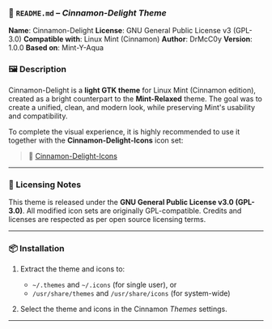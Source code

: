 ### 📄 `README.md` – *Cinnamon-Delight Theme*

**Name**: Cinnamon-Delight
**License**: GNU General Public License v3 (GPL-3.0)
**Compatible with**: Linux Mint (Cinnamon)
**Author**: DrMcC0y
**Version**: 1.0.0
**Based on**: Mint-Y-Aqua

### 🖼 Description

Cinnamon-Delight is a **light GTK theme** for Linux Mint (Cinnamon edition), created as a bright counterpart to the **Mint-Relaxed** theme. The goal was to create a unified, clean, and modern look, while preserving Mint's usability and compatibility.

To complete the visual experience, it is highly recommended to use it together with the **Cinnamon-Delight-Icons** icon set:

> 🔗 [Cinnamon-Delight-Icons](https://www.pling.com/p/2302176/)

---

### 🧾 Licensing Notes

This theme is released under the **GNU General Public License v3.0 (GPL-3.0)**.
All modified icon sets are originally GPL-compatible.
Credits and licenses are respected as per open source licensing terms.

---

### 📦 Installation

1. Extract the theme and icons to:

   * `~/.themes` and `~/.icons` (for single user), or
   * `/usr/share/themes` and `/usr/share/icons` (for system-wide)
2. Select the theme and icons in the Cinnamon *Themes* settings.

---
